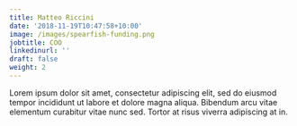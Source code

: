 ```yaml
---
title: Matteo Riccini
date: '2018-11-19T10:47:58+10:00'
image: /images/spearfish-funding.png
jobtitle: COO
linkedinurl: ''
draft: false
weight: 2
---
```


Lorem ipsum dolor sit amet, consectetur adipiscing elit, sed do eiusmod tempor incididunt ut labore et dolore magna aliqua. Bibendum arcu vitae elementum curabitur vitae nunc sed. Tortor at risus viverra adipiscing at in.
